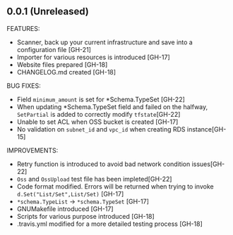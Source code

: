 ## 0.0.1 (Unreleased)

FEATURES:

* Scanner, back up your current infrastructure and save into a configuration file [GH-21]
* Importer for various resources is introduced [GH-17]
* Website files prepared [GH-18]
* CHANGELOG.md created [GH-18]

BUG FIXES:

* Field `minimum_amount` is set for *Schema.TypeSet [GH-22]
* When updating *Schema.TypeSet field and failed on the halfway, `SetPartial` is added to correctly modify `tfstate`[GH-22]
* Unable to set ACL when OSS bucket is created [GH-17]
* No validation on `subnet_id` and `vpc_id` when creating RDS instance[GH-15]

IMPROVEMENTS:

* Retry function is introduced to avoid bad network condition issues[GH-22]
* `Oss` and `OssUpload` test file has been impleted[GH-22]
* Code format modified. Errors will be returned when trying to invoke `d.Set("List/Set",List/Set)` [GH-17]
* `*schema.TypeList` -> `*schema.TypeSet` [GH-17]
* GNUMakefile introduced [GH-17]
* Scripts for various purpose introduced [GH-18] 
* .travis.yml modified for a more detailed testing process [GH-18]
